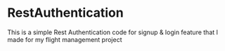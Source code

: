 # RestAuthentication
This is a simple Rest Authentication code for signup &amp; login feature that I made for my flight management project
